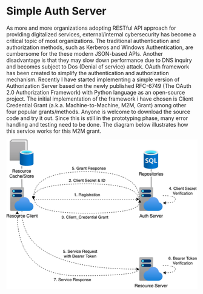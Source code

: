 # Simple Auth Server
  As more and more organizations adopting RESTful API approach for providing digitalized services, external/internal cybersecurity has become a critical topic of most organizations. The traditional authentication and authorization methods, such as Kerberos and Windows Authentication, are cumbersome for the these modern JSON-based APIs. Another disadvantage is that they may slow down performance due to DNS inquiry and becomes subject to Dos (Denial of service) attack. OAuth framework has been created to simplify the authentication and authorization mechanism.
  Recently I have started implementing a simple version of Authorization Server based on the newly published RFC-6749 (The OAuth 2.0 Authorization Framework) with Python language as an open-source project. The initial implementation of the framework i have chosen is Client Credential Grant (a.k.a. Machine-to-Machine, M2M, Grant) among other four popular grants/methods. Anyone is welcome to download the source code and try it out. Since this is still in the prototyping phase, many error handling and testing need to be done. The diagram below illustrates how this service works for this M2M grant.
  
  ![The flow of Client Credential Grant](Docs/SimpleAuthServer.png)
  